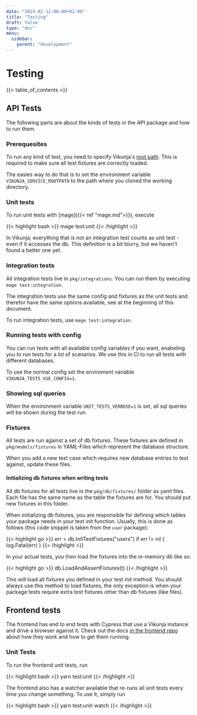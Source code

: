 ```yaml
---
date: "2019-02-12:00:00+02:00"
title: "Testing"
draft: false
type: "doc"
menu:
  sidebar:
    parent: "development"
---
```


# Testing

{{< table_of_contents >}}

## API Tests

The following parts are about the kinds of tests in the API package and how to run them.

### Prerequesites

To run any kind of test, you need to specify Vikunja's [root path](https://vikunja.io/docs/config-options/#rootpath).
This is required to make sure all test fixtures are correctly loaded.

The easies way to do that is to set the environment variable `VIKUNJA_SERVICE_ROOTPATH` to the path where you cloned the working directory.

### Unit tests

To run unit tests with [mage]({{< ref "mage.md">}}), execute

{{< highlight bash >}}
mage test:unit
{{< /highlight >}}

In Vikunja, everything that is not an integration test counts as unit test - even if it accesses the db.
This definition is a bit blurry, but we haven't found a better one yet.

### Integration tests

All integration tests live in `pkg/integrations`.
You can run them by executing `mage test:integration`.

The integration tests use the same config and fixtures as the unit tests and therefor have the same options available,
see at the beginning of this document.

To run integration tests, use `mage test:integration`.

### Running tests with config

You can run tests with all available config variables if you want, enabeling you to run tests for a lot of scenarios.
We use this in CI to run all tests with different databases.

To use the normal config set the enviroment variable `VIKUNJA_TESTS_USE_CONFIG=1`.

### Showing sql queries

When the environment variable `UNIT_TESTS_VERBOSE=1` is set, all sql queries will be shown during the test run.

### Fixtures

All tests are run against a set of db fixtures.
These fixtures are defined in `pkg/models/fixtures` in YAML-Files which represent the database structure.

When you add a new test case which requires new database entries to test against, update these files.

#### Initializing db fixtures when writing tests

All db fixtures for all tests live in the `pkg/db/fixtures/` folder as yaml files.
Each file has the same name as the table the fixtures are for.
You should put new fixtures in this folder.

When initializing db fixtures, you are responsible for defining which tables your package needs in your test init function.
Usually, this is done as follows (this code snippet is taken from the `user` package):

{{< highlight go >}}
err = db.InitTestFixtures("users")
if err != nil {
	log.Fatal(err)
}
{{< /highlight >}}

In your actual tests, you then load the fixtures into the in-memory db like so:

{{< highlight go >}}
db.LoadAndAssertFixtures(t)
{{< /highlight >}}

This will load all fixtures you defined in your test init method.
You should always use this method to load fixtures, the only exception is when your package tests require extra test 
fixtures other than db fixtures (like files).

## Frontend tests

The frontend has end to end tests with Cypress that use a Vikunja instance and drive a browser against it.
Check out the docs [in the frontend repo](https://kolaente.dev/vikunja/frontend/src/branch/main/cypress/README.md) about how they work and how to get them running.

### Unit Tests

To run the frontend unit tests, run

{{< highlight bash >}}
yarn test:unit
{{< /highlight >}}

The frontend also has a watcher available that re-runs all unit tests every time you change something.
To use it, simply run

{{< highlight bash >}}
yarn test:unit-watch
{{< /highlight >}}
